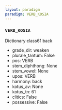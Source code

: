 ```yaml
---
layout: paradigm
paradigm: VERB_KOSIA
---
```

### ` VERB_KOSIA `

Dictionary class61 back
* grade_dir: weaken
* plurale_tantum: False
* pos: VERB
* stem_diphthong: None
* stem_vowel: None
* upos: VERB
* harmony: back
* kotus_av: None
* kotus_tn: 61
* clitics: False
* possessive: False
